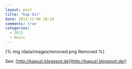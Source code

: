 ```yaml
---
layout: post
title: "Kap Uzi"
date: 2013-12-06 18:24
comments: true
categories:
  - 2013
  - music
---
```

{% img /data/images/removed.png Removed %}

See: [http://kapuzi.blogspot.de](http://kapuzi.blogspot.de/)
